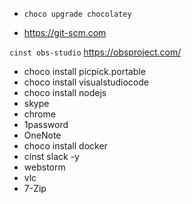 * `choco upgrade chocolatey`

* https://git-scm.com

`cinst obs-studio` https://obsproject.com/

* choco install picpick.portable
* choco install visualstudiocode
* choco install nodejs
* skype
* chrome
* 1password
* OneNote
* choco install docker
* cinst slack -y
* webstorm
* vlc
* 7-Zip
